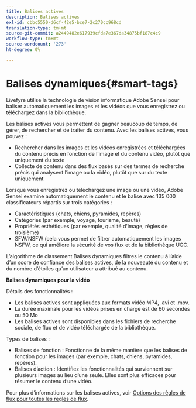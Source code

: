 ```yaml
---
title: Balises actives
description: Balises actives
exl-id: cbbc5550-d6cf-42e5-bce7-2c270cc968cd
translation-type: tm+mt
source-git-commit: a2449482e617939cfda7e367da34875bf187c4c9
workflow-type: tm+mt
source-wordcount: '273'
ht-degree: 0%

---
```


# Balises dynamiques{#smart-tags}

Livefyre utilise la technologie de vision informatique Adobe Sensei pour baliser automatiquement les images et les vidéos que vous enregistrez ou téléchargez dans la bibliothèque.

Les balises actives vous permettent de gagner beaucoup de temps, de gérer, de rechercher et de traiter du contenu. Avec les balises actives, vous pouvez :

* Rechercher dans les images et les vidéos enregistrées et téléchargées du contenu précis en fonction de l’image et du contenu vidéo, plutôt que uniquement du texte
* Collecte de contenu dans des flux basés sur des termes de recherche précis qui analysent l’image ou la vidéo, plutôt que sur du texte uniquement

Lorsque vous enregistrez ou téléchargez une image ou une vidéo, Adobe Sensei examine automatiquement le contenu et le balise avec 135 000 classificateurs répartis sur trois catégories :

* Caractéristiques (chats, chiens, pyramides, repères)
* Catégories (par exemple, voyage, tourisme, beauté)
* Propriétés esthétiques (par exemple, qualité d&#39;image, règles de troisième)
* SFW/NSFW (cela vous permet de filtrer automatiquement les images NSFW, ce qui améliore la sécurité de vos flux et de la bibliothèque UGC.

L’algorithme de classement Balises dynamiques filtres le contenu à l’aide d’un score de confiance des balises actives, de la nouveauté du contenu et du nombre d’étoiles qu’un utilisateur a attribué au contenu.

**Balises dynamiques pour la vidéo**

Détails des fonctionnalités :

* Les balises actives sont appliquées aux formats vidéo MP4, .avi et .mov.
* La durée maximale pour les vidéos prises en charge est de 60 secondes ou 50 Mo
* Les balises actives sont disponibles dans les fichiers de recherche sociale, de flux et de vidéo téléchargée de la bibliothèque.

Types de balises :

* Balises de fonction : Fonctionne de la même manière que les balises de fonction pour les images (par exemple, chats, chiens, pyramides, repères).
* Balises d’action : Identifiez les fonctionnalités qui surviennent sur plusieurs images au lieu d’une seule. Elles sont plus efficaces pour résumer le contenu d’une vidéo.

Pour plus d’informations sur les balises actives, voir [Options des règles de flux pour toutes les règles de flux](../../c-streams/c-stream-rule-options-for-all-stream-rules.md#c_stream_rule_options_for_all_stream_rules).
